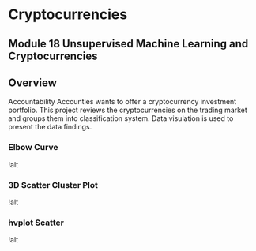 # Cryptocurrencies
## Module 18 Unsupervised Machine Learning and Cryptocurrencies

## Overview
Accountability Accounties wants to offer a cryptocurrency investment portfolio. This project reviews the cryptocurrencies on the trading market and groups them into classification system. 
Data visulation is used to present the data findings.

### Elbow Curve
!alt

### 3D Scatter Cluster Plot
!alt

### hvplot Scatter
!alt

